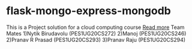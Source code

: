 # flask-mongo-express-mongodb
This is a Project solution for a cloud computing course
[Read more](https://github.com/ta-cc-2023/UE20CS351-Cloud-Computing-Problem-Statements/tree/main/Project-5)
Team Mates
1)Nytik Birudavolu (PES1UG20CS272)
2)Manoj            (PES1UG20CS246)
2)Pranav R Prasad (PES1UG20CS293)
3)Pranav  Raju (PES1UG20CS294)

